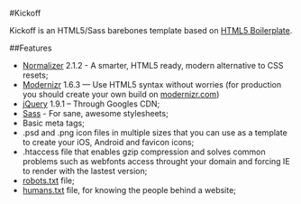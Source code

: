 #Kickoff

Kickoff is an HTML5/Sass barebones template based on [HTML5 Boilerplate](http://html5boilerplate.com).

##Features
- [Normalizer](http://necolas.github.com/normalize.css) 2.1.2 - A smarter, HTML5 ready, modern alternative to CSS resets;
- [Modernizr](http://modernizr.com) 1.6.3 — Use HTML5 syntax without worries (for production you should create your own build on [modernizr.com](http://modernizr.com/))
- [jQuery](http://jquery.org) 1.9.1 – Through Googles CDN;
- [Sass](http://sass-lang.com) - For sane, awesome stylesheets;
- Basic meta tags;
- .psd and .png icon files in multiple sizes that you can use as a template to create your iOS, Android and favicon icons;
- .htaccess file that enables gzip compression and solves common problems such as webfonts access throught your domain and forcing IE to render with the lastest version;
- [robots.txt](http://www.robotstxt.org/) file;
- [humans.txt](http://humanstxt.org/) file, for knowing the people behind a website;
